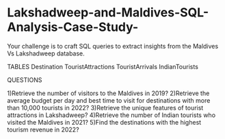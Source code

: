 # Lakshadweep-and-Maldives-SQL-Analysis-Case-Study-

Your challenge is to craft SQL queries to extract insights from the Maldives Vs Lakshadweep database.

TABLES
Destination
TouristAttractions
TouristArrivals
IndianTourists

QUESTIONS

1)Retrieve the number of visitors to the Maldives in 2019?
2)Retrieve the average budget per day and best time to visit for destinations with more than 10,000 tourists in 2022?
3)Retrieve the unique features of tourist attractions in Lakshadweep?
4)Retrieve the number of Indian tourists who visited the Maldives in 2021?
5)Find the destinations with the highest tourism revenue in 2022?

